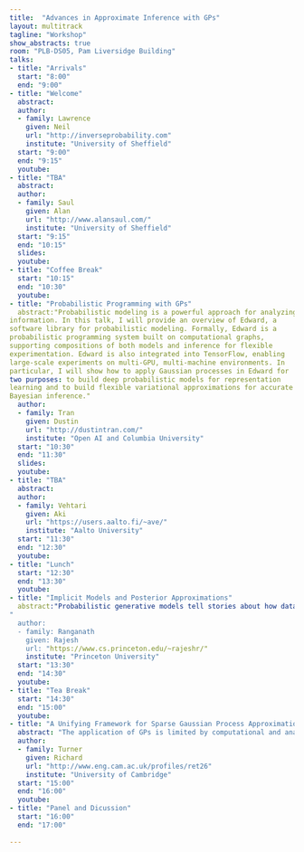 ```yaml
---
title:  "Advances in Approximate Inference with GPs"
layout: multitrack
tagline: "Workshop"
show_abstracts: true
room: "PLB-DS05, Pam Liversidge Building"
talks:
- title: "Arrivals"
  start: "8:00"
  end: "9:00"
- title: "Welcome"    
  abstract:
  author:
  - family: Lawrence
    given: Neil 
    url: "http://inverseprobability.com"
    institute: "University of Sheffield"   
  start: "9:00"
  end: "9:15"
  youtube:
- title: "TBA"
  abstract:
  author:
  - family: Saul
    given: Alan 
    url: "http://www.alansaul.com/"
    institute: "University of Sheffield"
  start: "9:15"
  end: "10:15"
  slides:  
  youtube:
- title: "Coffee Break"
  start: "10:15"
  end: "10:30"
  youtube: 
- title: "Probabilistic Programming with GPs"  
  abstract:"Probabilistic modeling is a powerful approach for analyzing empirical
information. In this talk, I will provide an overview of Edward, a
software library for probabilistic modeling. Formally, Edward is a
probabilistic programming system built on computational graphs,
supporting compositions of both models and inference for flexible
experimentation. Edward is also integrated into TensorFlow, enabling
large-scale experiments on multi-GPU, multi-machine environments. In
particular, I will show how to apply Gaussian processes in Edward for
two purposes: to build deep probabilistic models for representation
learning and to build flexible variational approximations for accurate
Bayesian inference."
  author: 
  - family: Tran
    given: Dustin
    url: "http://dustintran.com/"
    institute: "Open AI and Columbia University"   
  start: "10:30"
  end: "11:30"
  slides:  
  youtube:
- title: "TBA"
  abstract:
  author:
  - family: Vehtari 
    given: Aki 
    url: "https://users.aalto.fi/~ave/"
    institute: "Aalto University"  
  start: "11:30"
  end: "12:30"
  youtube: 
- title: "Lunch"
  start: "12:30"
  end: "13:30"
  youtube:
- title: "Implicit Models and Posterior Approximations"
  abstract:"Probabilistic generative models tell stories about how data were generated. These stories uncover hidden patterns (latent states) and form the basis for predictions. Traditionally, probabilistic generative models provide a score for generated samples via a tractable likelihood function. The requirement of the score limits the flexibility of these models. For example, in many physical models we can generate samples, but not compute their likelihood --- such models defined only by their sampling process are called implicit models. In the first part of the talk I will present a family of hierarchical Bayesian implicit models. The main computational task in working with probabilistic generative models is computing the distribution of the latent states given data: posterior inference. Posterior inference cast as optimization over an approximating family is variational inference. The accuracy of variational inference hinges on the expressivity of the approximating family. In the second part of this talk, I will explore the role of implicit distributions in forming variational approximations.
"
  author:
  - family: Ranganath 
    given: Rajesh
    url: "https://www.cs.princeton.edu/~rajeshr/"
    institute: "Princeton University"    
  start: "13:30"
  end: "14:30"
  youtube:
- title: "Tea Break"
  start: "14:30"
  end: "15:00"
  youtube: 
- title: "A Unifying Framework for Sparse Gaussian Process Approximation using Power Expectation Propagation"
  abstract: "The application of GPs is limited by computational and analytical intractabilities that arise when data are sufficiently numerous or when employing non-Gaussian models. A wealth of GP approximation schemes have been developed over the last 15 years to address these key limitations. Many of these schemes employ a small set of pseudo data points to summarise the actual data. We have developed a new pseudo-point approximation framework using Power Expectation Propagation (Power EP) that unifies a large number of these pseudo-point approximations. The new framework is built on standard methods for approximate inference (variational free-energy, EP and power EP methods) rather than employing approximations to the probabilistic generative model itself. In this way all of approximation is performed at `inference time' rather than at `modelling time' resolving awkward philosophical and empirical questions that trouble previous approaches. Crucially, we demonstrate that the new framework includes new pseudo-point approximation methods that outperform current approaches on regression, classification and state space modelling tasks in batch and online settings."
  author:
  - family: Turner 
    given: Richard
    url: "http://www.eng.cam.ac.uk/profiles/ret26"
    institute: "University of Cambridge"
  start: "15:00"
  end: "16:00"
  youtube: 
- title: "Panel and Dicussion"
  start: "16:00"
  end: "17:00"
  
---
```

